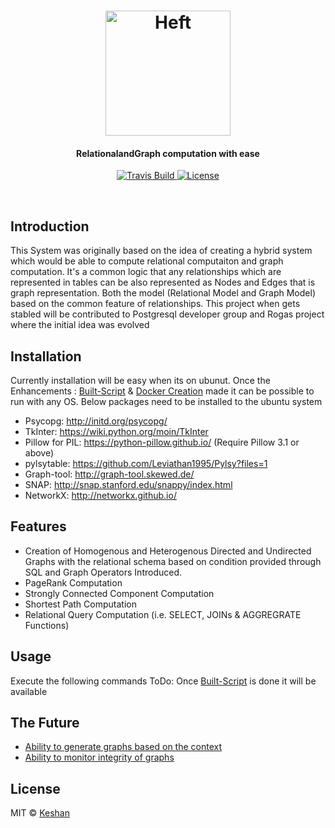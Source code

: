 <h1 align="center">
  <img src="https://raw.githubusercontent.com/keshenjey/Heft/master/doc/final_logo.jpg" alt="Heft" height="200">

   <br>
  <h4 align="center">RelationalandGraph computation with ease</h4>
</h1>

<p align="center">
  <a href="">
    <img src="https://img.shields.io/travis/Raathigesh/Atmo.svg?style=flat-square"
         alt="Travis Build">
  </a>
  <a href="https://github.com/keshenjey/Heft/blob/master/LICENSE">
    <img src="https://img.shields.io/npm/l/express.svg?maxAge=2592000&style=flat-square"
         alt="License">
  </a>
  
   
</p>
<br>

## Introduction
This System was originally based on the idea of creating a hybrid system which would be able to compute relational computaiton and graph computation. It's a common logic that any relationships which are represented in tables can be also represented as Nodes and Edges that is graph representation. Both the model (Relational Model and Graph Model) based on the common feature of relationships.
This project when gets stabled will be contributed to Postgresql developer group and Rogas project where the initial idea was evolved 

## Installation
 Currently installation will be easy when its on ubunut. Once the Enhancements :                                                    [Built-Script](https://github.com/keshenjey/Heft/issues/1) & [Docker Creation](https://github.com/keshenjey/Heft/issues/3) made it can be possible to run with any OS.
 Below packages need to be installed to the ubuntu system
* Psycopg: http://initd.org/psycopg/
* TkInter: https://wiki.python.org/moin/TkInter
* Pillow for PIL: https://python-pillow.github.io/  (Require Pillow 3.1 or above)
* pylsytable: https://github.com/Leviathan1995/Pylsy?files=1
* Graph-tool: http://graph-tool.skewed.de/
* SNAP: http://snap.stanford.edu/snappy/index.html
* NetworkX: http://networkx.github.io/  

## Features
- Creation of Homogenous and Heterogenous Directed and Undirected Graphs with the relational schema based on condition provided through SQL and Graph Operators Introduced.
- PageRank Computation
- Strongly Connected Component Computation
- Shortest Path Computation
- Relational Query Computation (i.e. SELECT, JOINs & AGGREGRATE Functions)

## Usage
Execute the following commands
ToDo: Once [Built-Script](https://github.com/keshenjey/Heft/issues/1) is done it will be available 


## The Future
- [Ability to generate graphs based on the context]()
- [Ability to monitor integrity of graphs]()

## License
MIT © [Keshan](https://twitter.com/keshshen)

